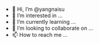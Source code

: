 - 👋 Hi, I’m @yangnaisu
- 👀 I’m interested in ...
- 🌱 I’m currently learning ...
- 💞️ I’m looking to collaborate on ...
- 📫 How to reach me ...

<!---
yangnaisu/yangnaisu is a ✨ special ✨ repository because its `README.md` (this file) appears on your GitHub profile.
You can click the Preview link to take a look at your changes.
--->
